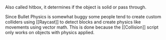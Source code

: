 Also called hitbox, it determines if the object is solid or pass through.

Since Bullet Physics is somewhat buggy some people tend to create custom colliders using [[Raycast]] to detect blocks and create physics like movements using vector math. This is done because the [[Collision]] script only works on objects with physics applied.